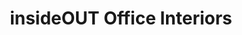 ---
title: "insideOUT Office Interiors"
url: /salt-lake-city/insideout-office-interiors/
shop: interior decoration
---
